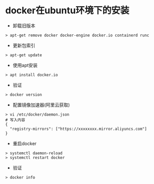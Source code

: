 # docker在ubuntu环境下的安装

- 卸载旧版本

```shell
> apt-get remove docker docker-engine docker.io containerd runc
```

- 更新包索引

```shell
> apt-get update
```

- 使用apt安装

```shell
> apt install docker.io
```

- 验证

```shell
> docker version
```

- 配置镜像加速器(阿里云获取)

```shell
> vi /etc/docker/daemon.json
# 写入内容
{
  "registry-mirrors": ["https://xxxxxxxx.mirror.aliyuncs.com"]
}
```

- 重启docker

```shell
> systemctl daemon-reload
> systemctl restart docker
```

- 验证

```shell
> docker info
```
